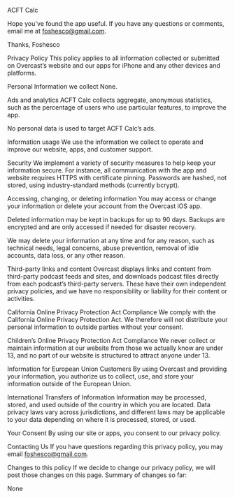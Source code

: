 ACFT Calc

Hope you've found the app useful. If you have any questions or comments, email me at foshesco@gmail.com.

Thanks,
Foshesco

Privacy Policy
This policy applies to all information collected or submitted on Overcast’s website and our apps for iPhone and any other devices and platforms.

Personal Information we collect
None.

Ads and analytics
ACFT Calc collects aggregate, anonymous statistics, such as the percentage of users who use particular features, to improve the app.

No personal data is used to target ACFT Calc’s ads.

Information usage
We use the information we collect to operate and improve our website, apps, and customer support.

Security
We implement a variety of security measures to help keep your information secure. For instance, all communication with the app and website requires HTTPS with certificate pinning. Passwords are hashed, not stored, using industry-standard methods (currently bcrypt).

Accessing, changing, or deleting information
You may access or change your information or delete your account from the Overcast iOS app.

Deleted information may be kept in backups for up to 90 days. Backups are encrypted and are only accessed if needed for disaster recovery.

We may delete your information at any time and for any reason, such as technical needs, legal concerns, abuse prevention, removal of idle accounts, data loss, or any other reason.

Third-party links and content
Overcast displays links and content from third-party podcast feeds and sites, and downloads podcast files directly from each podcast’s third-party servers. These have their own independent privacy policies, and we have no responsibility or liability for their content or activities.

California Online Privacy Protection Act Compliance
We comply with the California Online Privacy Protection Act. We therefore will not distribute your personal information to outside parties without your consent.

Children’s Online Privacy Protection Act Compliance
We never collect or maintain information at our website from those we actually know are under 13, and no part of our website is structured to attract anyone under 13.

Information for European Union Customers
By using Overcast and providing your information, you authorize us to collect, use, and store your information outside of the European Union.

International Transfers of Information
Information may be processed, stored, and used outside of the country in which you are located. Data privacy laws vary across jurisdictions, and different laws may be applicable to your data depending on where it is processed, stored, or used.

Your Consent
By using our site or apps, you consent to our privacy policy.

Contacting Us
If you have questions regarding this privacy policy, you may email foshesco@gmail.com.

Changes to this policy
If we decide to change our privacy policy, we will post those changes on this page. Summary of changes so far:

None

